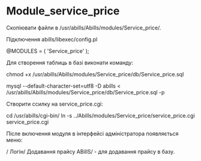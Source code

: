 # Module_service_price

Скопіювати файли в /usr/abills/Abills/modules/Service_price/.

Підключення
abills/libexec/config.pl

@MODULES = (
          'Service_price'
          );

Для створення таблиць в базі виконати команду:

 chmod +x /usr/abills/Abills/modules/Service_price/db/Service_price.sql
 
 mysql --default-character-set=utf8 -D abills < /usr/abills/Abills/modules/Service_price/db/Service_price.sql -p

Створити ссилку на service_price.cgi:

 cd /usr/abills/cgi-bin/
 ln -s ../Abills/modules/Service_price/service_price.cgi service_price.cgi

Післе включення модуля в інтерфейсі адміністратора появляється меню:

/ Логін/ Додавання прайсу ABillS/ - для додавання прайсу в базу.

